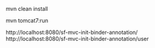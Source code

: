 mvn clean install

mvn tomcat7:run

http://localhost:8080/sf-mvc-init-binder-annotation/
http://localhost:8080/sf-mvc-init-binder-annotation/user
